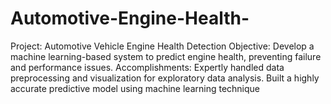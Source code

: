 # Automotive-Engine-Health-
Project: Automotive Vehicle Engine Health Detection  Objective: Develop a machine learning-based system to predict engine health, preventing failure and performance issues.  Accomplishments:  Expertly handled data preprocessing and visualization for exploratory data analysis. Built a highly accurate predictive model using machine learning technique
